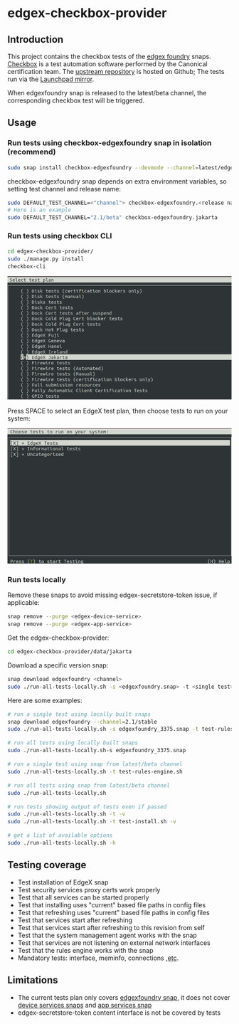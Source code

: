 # edgex-checkbox-provider

## Introduction

This project contains the checkbox tests of the [edgex foundry](https://docs.edgexfoundry.org/) snaps. 
[Checkbox](https://checkbox.readthedocs.io/en/latest/) is a test automation software performed by the Canonical certification team. 
The [upstream repository](/../../) is hosted on Github; 
The tests run via the [Launchpad mirror](https://code.launchpad.net/checkbox-provider-edgex).

When edgexfoundry snap is released to the latest/beta channel, the corresponding checkbox test will be triggered. 

## Usage
### Run tests using checkbox-edgexfoundry snap in isolation (recommend)
```bash
sudo snap install checkbox-edgexfoundry --devmode --channel=latest/edge
```
checkbox-edgexfoundry snap depends on extra environment variables, so setting test channel and release name:
```bash
sudo DEFAULT_TEST_CHANNEL=<"channel"> checkbox-edgexfoundry.<release name>
# Here is an example
sudo DEFAULT_TEST_CHANNEL="2.1/beta" checkbox-edgexfoundry.jakarta

```
### Run tests using checkbox CLI
```bash
cd edgex-checkbox-provider/
sudo ./manage.py install
checkbox-cli
```
![image-checkbox-test-plans](./assets/checkbox-test-plans.png)

Press SPACE to select an EdgeX test plan, then choose tests to run on your system:

![image-edgex-test-plan](./assets/edgex-test-plan.png)

### Run tests locally
Remove these snaps to avoid missing edgex-secretstore-token issue, if applicable:
```bash
snap remove --purge <edgex-device-service>
snap remove --purge <edgex-app-service>
```
Get the edgex-checkbox-provider:
```bash
cd edgex-checkbox-provider/data/jakarta
```
Download a specific version snap:
```bash
snap download edgexfoundry <channel>
sudo ./run-all-tests-locally.sh -s <edgexfoundry.snap> -t <single test>
```
Here are some examples:

```bash
# run a single test using locally built snaps
snap download edgexfoundry --channel=2.1/stable
sudo ./run-all-tests-locally.sh -s edgexfoundry_3375.snap -t test-rules-engine.sh
```
```bash
# run all tests using locally built snaps
sudo ./run-all-tests-locally.sh-s edgexfoundry_3375.snap
```
```bash
# run a single test using snap from latest/beta channel
sudo ./run-all-tests-locally.sh -t test-rules-engine.sh
```
```bash
# run all tests using snap from latest/beta channel
sudo ./run-all-tests-locally.sh
```
```bash
# run tests showing output of tests even if passed
sudo ./run-all-tests-locally.sh -t -v
sudo ./run-all-tests-locally.sh -t test-install.sh -v
```
```bash
# get a list of available options
sudo ./run-all-tests-locally.sh -h
```

## Testing coverage
- Test installation of EdgeX snap
- Test security services proxy certs work properly
- Test that all services can be started properly
- Test that installing uses "current" based file paths in config files
- Test that refreshing uses "current" based file paths in config files
- Test that services start after refreshing 
- Test that services start after refreshing to this revision from self
- Test that the system management agent works with the snap
- Test that services are not listening on external network interfaces
- Test that the rules engine works with the snap
- Mandatory tests: interface, meminfo, connections ,[etc](./units/test-plan.pxu#L113).

## Limitations
- The current tests plan only covers [edgexfoundry snap](https://github.com/edgexfoundry/edgex-go/tree/main/snap), it does not cover [device services snaps](https://github.com/edgexfoundry/edgex-docs/blob/main/docs_src/getting-started/Ch-GettingStartedSnapUsers.md#device-service-snaps) and [app services snap](https://github.com/edgexfoundry/app-service-configurable/tree/main/snap)
- edgex-secretstore-token content interface is not be covered by tests

